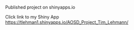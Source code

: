 Published project on shinyapps.io

Click link to my Shiny App
https://tlehman1.shinyapps.io/AOSD_Project_Tim_Lehmann/
